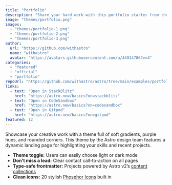 ```yaml
---
title: "Portfolio"
description: "Share your hard work with this portfolio starter from the Astro team."
image: "themes/portfolio.png"
images:
  - "themes/portfolio-1.png"
  - "themes/portfolio-2.png"
  - "themes/portfolio-3.png"
author:
  url: "https://github.com/withastro"
  name: "withastro"
  avatar: "https://avatars.githubusercontent.com/u/44914786?v=4"
categories:
  - "featured"
  - "official"
  - "portfolio"
repoUrl: "https://github.com/withastro/astro/tree/main/examples/portfolio"
links:
  - text: "Open in StackBlitz"
    href: "https://astro.new/basics?on=stackblitz"
  - text: "Open in CodeSandbox"
    href: "https://astro.new/basics?on=codesandbox"
  - text: "Open in Gitpod"
    href: "https://astro.new/basics?on=gitpod"
featured: 12
---
```


<p>Showcase your creative work with a theme full of soft gradients, purple hues, and rounded corners. This theme by the Astro design team features a dynamic landing page for highlighting your skills and recent projects.</p><ul><li><strong>Theme toggle:</strong> Users can easily choose light or dark mode</li><li><strong>Don't miss a lead:</strong> Clear contact call-to-action on all pages</li><li><strong>Type-safe frontmatter:</strong> Projects powered by Astro v2’s <a href="https://docs.astro.build/en/guides/content-collections/">content collections</a></li> <li><strong>Clean icons:</strong> 20 stylish <a href="https://phosphoricons.com/">Phosphor Icons</a> built in</li></ul>
